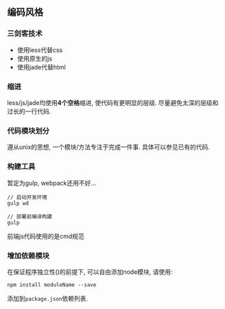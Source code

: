 ## 编码风格
### 三剑客技术
* 使用less代替css
* 使用原生的js
* 使用jade代替html

### 缩进
less/js/jade均使用**4个空格**缩进, 使代码有更明显的层级. 尽量避免太深的层级和过长的一行代码.

### 代码模块划分
遵从unix的思想, 一个模块/方法专注于完成一件事. 具体可以参见已有的代码.

### 构建工具
暂定为gulp, webpack还用不好...

    // 启动开发环境
    gulp wd
    
    // 部署前编译构建
    gulp
前端js代码使用的是cmd规范

### 增加依赖模块
在保证程序独立性()的前提下, 可以自由添加node模块, 请使用:

    npm install moduleName --save
添加到`package.json`依赖列表.